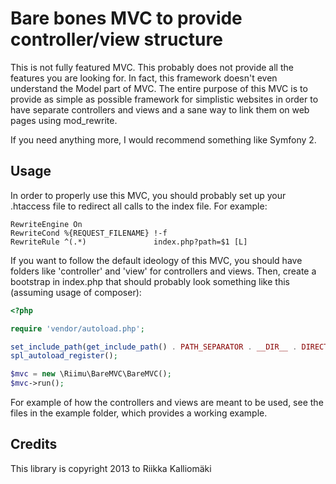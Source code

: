 # Bare bones MVC to provide controller/view structure #

This is not fully featured MVC. This probably does not provide all the features
you are looking for. In fact, this framework doesn't even understand the Model
part of MVC. The entire purpose of this MVC is to provide as simple as possible
framework for simplistic websites in order to have separate controllers and
views and a sane way to link them on web pages using mod_rewrite.

If you need anything more, I would recommend something like Symfony 2.

## Usage ##

In order to properly use this MVC, you should probably set up your .htaccess
file to redirect all calls to the index file. For example:

```
RewriteEngine On
RewriteCond %{REQUEST_FILENAME} !-f
RewriteRule ^(.*)               index.php?path=$1 [L]
```

If you want to follow the default ideology of this MVC, you should have folders
like 'controller' and 'view' for controllers and views. Then, create a bootstrap
in index.php that should probably look something like this (assuming usage of
composer):

```php
<?php

require 'vendor/autoload.php';

set_include_path(get_include_path() . PATH_SEPARATOR . __DIR__ . DIRECTORY_SEPARATOR . 'controller');
spl_autoload_register();

$mvc = new \Riimu\BareMVC\BareMVC();
$mvc->run();
```

For example of how the controllers and views are meant to be used, see the
files in the example folder, which provides a working example.

## Credits ##

This library is copyright 2013 to Riikka Kalliomäki
